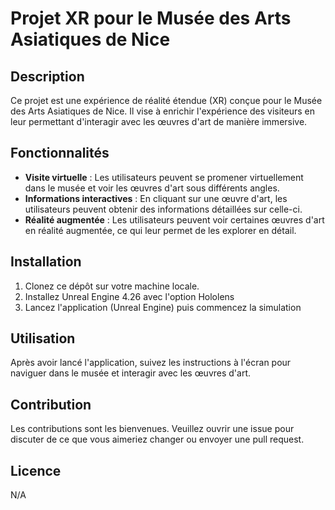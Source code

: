 # Projet XR pour le Musée des Arts Asiatiques de Nice

## Description

Ce projet est une expérience de réalité étendue (XR) conçue pour le Musée des Arts Asiatiques de Nice. Il vise à enrichir l'expérience des visiteurs en leur permettant d'interagir avec les œuvres d'art de manière immersive.

## Fonctionnalités

- **Visite virtuelle** : Les utilisateurs peuvent se promener virtuellement dans le musée et voir les œuvres d'art sous différents angles.
- **Informations interactives** : En cliquant sur une œuvre d'art, les utilisateurs peuvent obtenir des informations détaillées sur celle-ci.
- **Réalité augmentée** : Les utilisateurs peuvent voir certaines œuvres d'art en réalité augmentée, ce qui leur permet de les explorer en détail.

## Installation

1. Clonez ce dépôt sur votre machine locale.
2. Installez Unreal Engine 4.26 avec l'option Hololens
3. Lancez l'application (Unreal Engine) puis commencez la simulation

## Utilisation

Après avoir lancé l'application, suivez les instructions à l'écran pour naviguer dans le musée et interagir avec les œuvres d'art.

## Contribution

Les contributions sont les bienvenues. Veuillez ouvrir une issue pour discuter de ce que vous aimeriez changer ou envoyer une pull request.

## Licence
N/A
